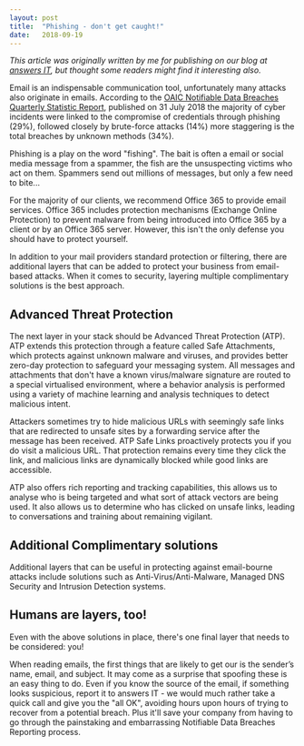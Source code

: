 ```yaml
---
layout: post
title:  "Phishing - don't get caught!"
date:   2018-09-19
---
```

*This article was originally written by me for publishing on our blog at [answers IT](https://answersit.com.au), but thought some readers might find it interesting also.*

Email is an indispensable communication tool, unfortunately many attacks also originate in emails. According to the [OAIC Notifiable Data Breaches Quarterly Statistic Report](https://www.oaic.gov.au/privacy-law/privacy-act/notifiable-data-breaches-scheme/quarterly-statistics-reports/notifiable-data-breaches-quarterly-statistics-report-1-april-30-june-2018#cyber-incident-data-breaches-all-sectors), published on 31 July 2018 the majority of cyber incidents were linked to the compromise of credentials through phishing (29%), followed closely by brute-force attacks (14%) more staggering is the total breaches by unknown methods (34%).

Phishing is a play on the word "fishing". The bait is often a email or social media message from a spammer, the fish are the unsuspecting victims who act on them. Spammers send out millions of messages, but only a few need to bite...

For the majority of our clients, we recommend Office 365 to provide email services.  Office 365 includes protection mechanisms (Exchange Online Protection) to prevent malware from being introduced into Office 365 by a client or by an Office 365 server. However, this isn't the only defense you should have to protect yourself.

In addition to your mail providers standard protection or filtering, there are additional layers that can be added to protect your business from email-based attacks. When it comes to security, layering multiple complimentary solutions is the best approach.

## Advanced Threat Protection

The next layer in your stack should be Advanced Threat Protection (ATP). ATP extends this protection through a feature called Safe Attachments, which protects against unknown malware and viruses, and provides better zero-day protection to safeguard your messaging system. All messages and attachments that don't have a known virus/malware signature are routed to a special virtualised environment, where a behavior analysis is performed using a variety of machine learning and analysis techniques to detect malicious intent.

Attackers sometimes try to hide malicious URLs with seemingly safe links that are redirected to unsafe sites by a forwarding service after the message has been received. ATP Safe Links proactively protects you if you do visit a malicious URL. That protection remains every time they click the link, and malicious links are dynamically blocked while good links are accessible.

ATP also offers rich reporting and tracking capabilities, this allows us to analyse who is being targeted and what sort of attack vectors are being used. It also allows us to determine who has clicked on unsafe links, leading to conversations and training about remaining vigilant.

## Additional Complimentary solutions

Additional layers that can be useful in protecting against email-bourne attacks include solutions such as Anti-Virus/Anti-Malware, Managed DNS Security and Intrusion Detection systems.

## Humans are layers, too!

Even with the above solutions in place, there's one final layer that needs to be considered: you!

When reading emails, the first things that are likely to get our is the sender’s name, email, and subject. It may come as a surprise that spoofing these is an easy thing to do. Even if you know the source of the email, if something looks suspicious, report it to answers IT - we would much rather take a quick call and give you the "all OK", avoiding hours upon hours of trying to recover from a potential breach. Plus it'll save your company from having to go through the painstaking and embarrassing Notifiable Data Breaches Reporting process.